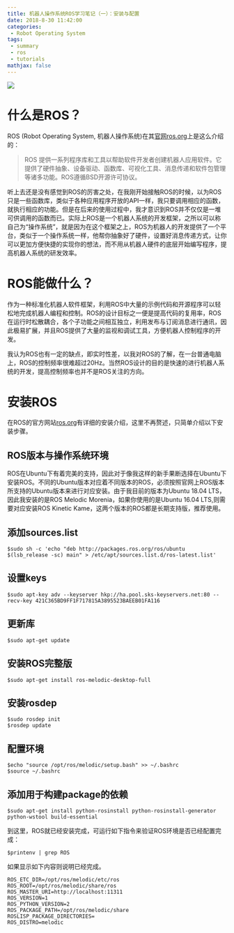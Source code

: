 ```yaml
---
title: 机器人操作系统ROS学习笔记（一）：安装与配置
date: 2018-8-30 11:42:00
categories:
 - Robot Operating System
tags: 
 - summary
 - ros
 - tutorials
mathjax: false
---
```


![](/images/ros_org.png)

# 什么是ROS？

ROS (Robot Operating System, 机器人操作系统)在其[官网ros.org](ros.org)上是这么介绍的：

> ROS 提供一系列程序库和工具以帮助软件开发者创建机器人应用软件。它提供了硬件抽象、设备驱动、函数库、可视化工具、消息传递和软件包管理等诸多功能。ROS遵循BSD开源许可协议。

听上去还是没有感觉到ROS的厉害之处，在我刚开始接触ROS的时候，以为ROS只是一些函数库，类似于各种应用程序开放的API一样，我只要调用相应的函数，就执行相应的功能。但是在后来的使用过程中，我才意识到ROS并不仅仅是一堆可供调用的函数而已。实际上ROS是一个机器人系统的开发框架，之所以可以称自己为“操作系统”，就是因为在这个框架之上，ROS为机器人的开发提供了一个平台，类似于一个操作系统一样，他帮你抽象好了硬件，设置好消息传递方式，让你可以更加方便快捷的实现你的想法，而不用从机器人硬件的底层开始编写程序，提高机器人系统的研发效率。

# ROS能做什么？

作为一种标准化机器人软件框架，利用ROS中大量的示例代码和开源程序可以轻松地完成机器人编程和控制。ROS的设计目标之一便是提高代码的复用率，ROS在运行时松散耦合，各个子功能之间相互独立，利用发布与订阅消息进行通讯，因此极易扩展，并且ROS提供了大量的监视和调试工具，方便机器人控制程序的开发。

我认为ROS也有一定的缺点，即实时性差，以我对ROS的了解，在一台普通电脑上，ROS的控制频率很难超过20Hz。当然ROS设计的目的是快速的进行机器人系统的开发，提高控制频率也并不是ROS关注的方向。

# 安装ROS

在ROS的官方网站[ros.org](http://ros.org)有详细的安装介绍，这里不再赘述，只简单介绍以下安装步骤。

## ROS版本与操作系统环境

ROS在Ubuntu下有着完美的支持，因此对于像我这样的新手果断选择在Ubuntu下安装ROS。不同的Ubuntu版本对应着不同版本的ROS，必须按照官网上ROS版本所支持的Ubuntu版本来进行对应安装。由于我目前的版本为Ubuntu 18.04 LTS，因此我安装的是ROS Melodic Morenia，如果你使用的是Ubuntu 16.04 LTS,则需要对应安装ROS Kinetic Kame，这两个版本的ROS都是长期支持版，推荐使用。

## 添加sources.list

```
$sudo sh -c 'echo "deb http://packages.ros.org/ros/ubuntu $(lsb_release -sc) main" > /etc/apt/sources.list.d/ros-latest.list'
```

## 设置keys

```
$sudo apt-key adv --keyserver hkp://ha.pool.sks-keyservers.net:80 --recv-key 421C365BD9FF1F717815A3895523BAEEB01FA116
```

## 更新库

```
$sudo apt-get update
```

## 安装ROS完整版

```
$sudo apt-get install ros-melodic-desktop-full
```

## 安装rosdep

```
$sudo rosdep init
$rosdep update
```

## 配置环境

```
$echo "source /opt/ros/melodic/setup.bash" >> ~/.bashrc
$source ~/.bashrc
```

## 添加用于构建package的依赖

```
$sudo apt-get install python-rosinstall python-rosinstall-generator python-wstool build-essential
```

到这里，ROS就已经安装完成，可运行如下指令来验证ROS环境是否已经配置完成：

```
$printenv | grep ROS
```
如果显示如下内容则说明已经完成。

```
ROS_ETC_DIR=/opt/ros/melodic/etc/ros
ROS_ROOT=/opt/ros/melodic/share/ros
ROS_MASTER_URI=http://localhost:11311
ROS_VERSION=1
ROS_PYTHON_VERSION=2
ROS_PACKAGE_PATH=/opt/ros/melodic/share
ROSLISP_PACKAGE_DIRECTORIES=
ROS_DISTRO=melodic

```
